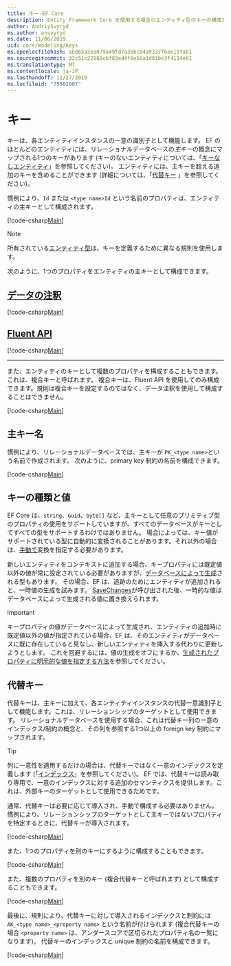 ```yaml
---
title: キー-EF Core
description: Entity Framework Core を使用する場合のエンティティ型のキーの構成方法
author: AndriySvyryd
ms.author: ansvyryd
ms.date: 11/06/2019
uid: core/modeling/keys
ms.openlocfilehash: abd65a5ea079a49fd7a3bbc84a9337f6ee19fab1
ms.sourcegitcommit: 32c51c22988c6f83ed4f8e50a1d01be3f4114e81
ms.translationtype: MT
ms.contentlocale: ja-JP
ms.lasthandoff: 12/27/2019
ms.locfileid: "75502007"
---
```

# <a name="keys"></a>キー

キーは、各エンティティインスタンスの一意の識別子として機能します。 EF のほとんどのエンティティには、リレーショナルデータベースの*主キー*の概念にマップされる1つのキーがあります (キーのないエンティティについては、「[キーなしエンティティ](xref:core/modeling/keyless-entity-types)」を参照してください)。 エンティティには、主キーを超える追加のキーを含めることができます (詳細については、「[代替キー](#alternate-keys) 」を参照してください)。

慣例により、`Id` または `<type name>Id` という名前のプロパティは、エンティティの主キーとして構成されます。

[!code-csharp[Main](../../../samples/core/Modeling/Conventions/KeyId.cs?name=KeyId&highlight=3,11)]

> [!NOTE]
> 所有されている[エンティティ型](xref:core/modeling/owned-entities)は、キーを定義するために異なる規則を使用します。

次のように、1つのプロパティをエンティティの主キーとして構成できます。

## <a name="data-annotationstabdata-annotations"></a>[データの注釈](#tab/data-annotations)

[!code-csharp[Main](../../../samples/core/Modeling/DataAnnotations/KeySingle.cs?name=KeySingle&highlight=3)]

## <a name="fluent-apitabfluent-api"></a>[Fluent API](#tab/fluent-api)

[!code-csharp[Main](../../../samples/core/Modeling/FluentAPI/KeySingle.cs?name=KeySingle&highlight=4)]

***

また、エンティティのキーとして複数のプロパティを構成することもできます。これは、複合キーと呼ばれます。 複合キーは、Fluent API を使用してのみ構成できます。規則は複合キーを設定するのではなく、データ注釈を使用して構成することはできません。

[!code-csharp[Main](../../../samples/core/Modeling/FluentAPI/KeyComposite.cs?name=KeyComposite&highlight=4)]

## <a name="primary-key-name"></a>主キー名

慣例により、リレーショナルデータベースでは、主キーが `PK_<type name>`という名前で作成されます。 次のように、primary key 制約の名前を構成できます。

[!code-csharp[Main](../../../samples/core/Modeling/FluentAPI/KeyName.cs?name=KeyName&highlight=5)]

## <a name="key-types-and-values"></a>キーの種類と値

EF Core は、`string`、`Guid`、`byte[]` など、主キーとして任意のプリミティブ型のプロパティの使用をサポートしていますが、すべてのデータベースがキーとしてすべての型をサポートするわけではありません。 場合によっては、キー値がサポートされている型に自動的に変換されることがあります。それ以外の場合は、[手動で](xref:core/modeling/value-conversions)変換を指定する必要があります。

新しいエンティティをコンテキストに追加する場合、キープロパティには既定値以外の値が常に設定されている必要がありますが、[データベースによって生成](xref:core/modeling/generated-properties)される型もあります。 その場合、EF は、追跡のためにエンティティが追加されると、一時値の生成を試みます。 [SaveChanges](/dotnet/api/Microsoft.EntityFrameworkCore.DbContext.SaveChanges)が呼び出された後、一時的な値はデータベースによって生成される値に置き換えられます。

> [!Important]
> キープロパティの値がデータベースによって生成され、エンティティの追加時に既定値以外の値が指定されている場合、EF は、そのエンティティがデータベースに既に存在していると見なし、新しいエンティティを挿入する代わりに更新しようとします。 これを回避するには、値の生成をオフにするか、[生成されたプロパティに明示的な値を指定する方法](../saving/explicit-values-generated-properties.md)を参照してください。

## <a name="alternate-keys"></a>代替キー

代替キーは、主キーに加えて、各エンティティインスタンスの代替一意識別子として機能します。これは、リレーションシップのターゲットとして使用できます。 リレーショナルデータベースを使用する場合、これは代替キー列の一意のインデックス/制約の概念と、その列を参照する1つ以上の foreign key 制約にマップされます。

> [!TIP]
> 列に一意性を適用するだけの場合は、代替キーではなく一意のインデックスを定義します (「[インデックス](indexes.md)」を参照してください)。 EF では、代替キーは読み取り専用で、一意のインデックスに対する追加のセマンティクスを提供します。これは、外部キーのターゲットとして使用できるためです。

通常、代替キーは必要に応じて導入され、手動で構成する必要はありません。 慣例により、リレーションシップのターゲットとして主キーではないプロパティを特定するときに、代替キーが導入されます。

[!code-csharp[Main](../../../samples/core/Modeling/Conventions/AlternateKey.cs?name=AlternateKey&highlight=12)]

また、1つのプロパティを別のキーにするように構成することもできます。

[!code-csharp[Main](../../../samples/core/Modeling/FluentAPI/AlternateKeySingle.cs?name=AlternateKeySingle&highlight=4)]

また、複数のプロパティを別のキー (複合代替キーと呼ばれます) として構成することもできます。

[!code-csharp[Main](../../../samples/core/Modeling/FluentAPI/AlternateKeyComposite.cs?name=AlternateKeyComposite&highlight=4)]

最後に、規則により、代替キーに対して導入されるインデックスと制約には `AK_<type name>_<property name>` という名前が付けられます (複合代替キーの場合 `<property name>` は、アンダースコアで区切られたプロパティ名の一覧になります)。 代替キーのインデックスと unique 制約の名前を構成できます。

[!code-csharp[Main](../../../samples/core/Modeling/FluentAPI/AlternateKeyName.cs?name=AlternateKeyName&highlight=5)]
